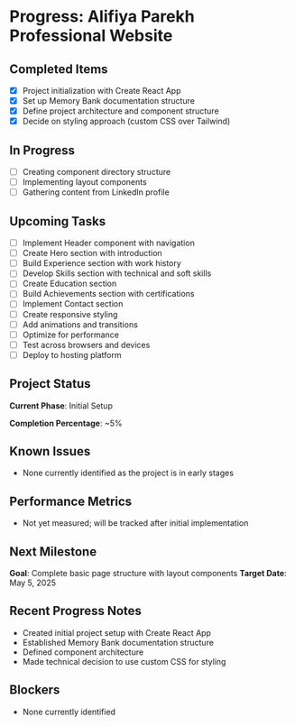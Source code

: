 # Progress: Alifiya Parekh Professional Website

## Completed Items
- [x] Project initialization with Create React App
- [x] Set up Memory Bank documentation structure
- [x] Define project architecture and component structure
- [x] Decide on styling approach (custom CSS over Tailwind)

## In Progress
- [ ] Creating component directory structure
- [ ] Implementing layout components
- [ ] Gathering content from LinkedIn profile

## Upcoming Tasks
- [ ] Implement Header component with navigation
- [ ] Create Hero section with introduction
- [ ] Build Experience section with work history
- [ ] Develop Skills section with technical and soft skills
- [ ] Create Education section
- [ ] Build Achievements section with certifications
- [ ] Implement Contact section
- [ ] Create responsive styling
- [ ] Add animations and transitions
- [ ] Optimize for performance
- [ ] Test across browsers and devices
- [ ] Deploy to hosting platform

## Project Status
**Current Phase**: Initial Setup

**Completion Percentage**: ~5%

## Known Issues
- None currently identified as the project is in early stages

## Performance Metrics
- Not yet measured; will be tracked after initial implementation

## Next Milestone
**Goal**: Complete basic page structure with layout components
**Target Date**: May 5, 2025

## Recent Progress Notes
- Created initial project setup with Create React App
- Established Memory Bank documentation structure
- Defined component architecture
- Made technical decision to use custom CSS for styling

## Blockers
- None currently identified
